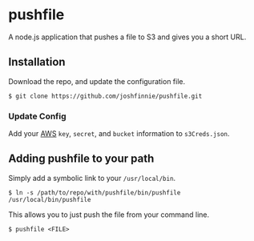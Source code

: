 # pushfile


A node.js application that pushes a file to S3 and gives you a short URL.

## Installation

Download the repo, and update the configuration file.

    $ git clone https://github.com/joshfinnie/pushfile.git

### Update Config

Add your [AWS](http://aws.amazon.com/) `key`, `secret`, and `bucket` information to `s3Creds.json`.

## Adding pushfile to your path

Simply add a symbolic link to your `/usr/local/bin`.

    $ ln -s /path/to/repo/with/pushfile/bin/pushfile /usr/local/bin/pushfile
    
This allows you to just push the file from your command line.

    $ pushfile <FILE>